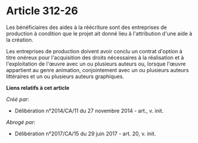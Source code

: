 # Article 312-26

Les bénéficiaires des aides à la réécriture sont des entreprises de production à condition que le projet ait donné lieu à
l'attribution d'une aide à la création. 

Les entreprises de production doivent avoir conclu un contrat d'option à titre onéreux pour l'acquisition des droits
nécessaires à la réalisation et à l'exploitation de l'œuvre avec un ou plusieurs auteurs ou, lorsque l'œuvre appartient au
genre animation, conjointement avec un ou plusieurs auteurs littéraires et un ou plusieurs auteurs graphiques.

**Liens relatifs à cet article**

_Créé par_:

  - Délibération n°2014/CA/11 du 27 novembre 2014 - art., v. init.

_Abrogé par_:

  - Délibération n°2017/CA/15 du 29 juin 2017 - art. 20, v. init.
